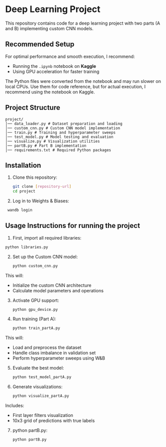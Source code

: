 # Deep Learning Project

This repository contains code for a deep learning project with two parts (A and B) implementing custom CNN models.

## Recommended Setup

For optimal performance and smooth execution, I recommend:
- Running the `.ipynb` notebook on **Kaggle**
- Using GPU acceleration for faster training

The Python files were converted from the notebook and may run slower on local CPUs. Use them for code reference, but for actual execution, I recommend using the notebook on Kaggle.

## Project Structure
```
project/
│── data_loader.py # Dataset preparation and loading
│── custom_cnn.py # Custom CNN model implementation
│── train.py # Training and hyperparameter sweeps
│── test_model.py # Model testing and evaluation
│── visualize.py # Visualization utilities
│── partB.py # Part B implementation
│── requirements.txt # Required Python packages
```

## Installation

1. Clone this repository:
   ```bash
   git clone [repository-url]
   cd project
   ```
2. Log in to Weights & Biases:
  ```bash
   wandb login
  ```
## Usage Instructions for running the project

1. First, import all required libraries:
  ```bash
  python libraries.py
  ```
2. Set up the Custom CNN model:
   ```bash
   python custom_cnn.py
   ```
This will:

- Initialize the custom CNN architecture
- Calculate model parameters and operations

3. Activate GPU support:
   ```bash
   python gpu_device.py
   ```
4. Run training (Part A):
   ```bash
   python train_partA.py
   ```
This will:

- Load and preprocess the dataset
- Handle class imbalance in validation set
- Perform hyperparameter sweeps using W&B

5. Evaluate the best model:
   ```bash
   python test_model_partA.py
   ```

6. Generate visualizations:
   ```bash
   python visualize_partA.py
   ```
Includes:

- First layer filters visualization
- 10x3 grid of predictions with true labels

7. python partB.py:
   ```bash
   python partB.py
   ```
